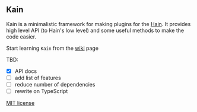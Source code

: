 ## Kain
Kain is a minimalistic framework for making plugins for the [Hain](https://github.com/appetizermonster/hain). 
It provides high level API (to Hain's low level) and some useful methods to make the code easier.

Start learning `Kain` from the [wiki](https://github.com/likerRr/kain/wiki/1.-About-Kain) page

TBD:
- [x] API docs
- [ ] add list of features
- [ ] reduce number of dependencies
- [ ] rewrite on TypeScript

[MIT license](https://likerrr.mit-license.org/)
